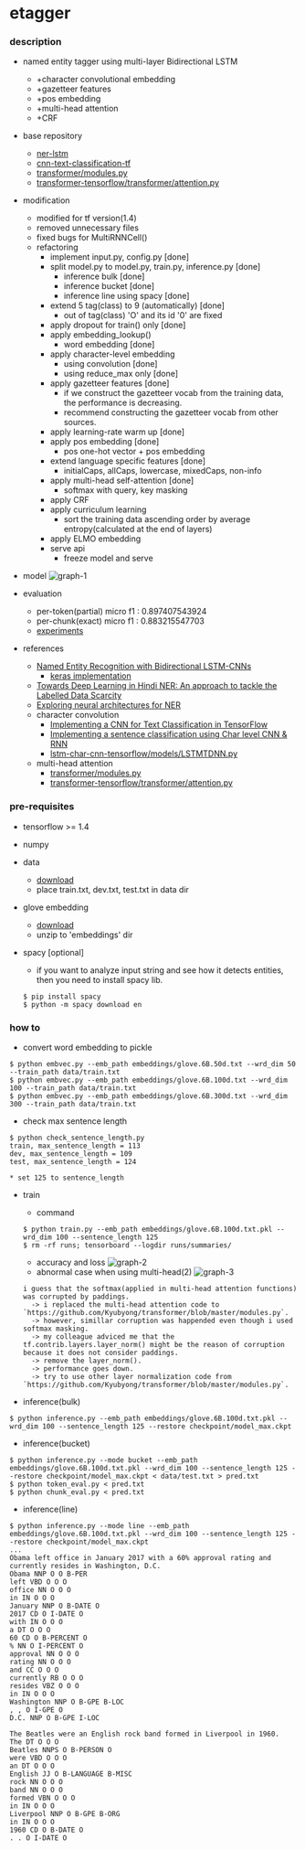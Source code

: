 etagger
====

### description

- named entity tagger using multi-layer Bidirectional LSTM
  - +character convolutional embedding
  - +gazetteer features
  - +pos embedding
  - +multi-head attention
  - +CRF

- base repository
  - [ner-lstm](https://github.com/monikkinom/ner-lstm)
  - [cnn-text-classification-tf](https://github.com/dennybritz/cnn-text-classification-tf/blob/master/text_cnn.py)
  - [transformer/modules.py](https://github.com/Kyubyong/transformer/blob/master/modules.py)
  - [transformer-tensorflow/transformer/attention.py](https://github.com/DongjunLee/transformer-tensorflow/blob/master/transformer/attention.py)

- modification
  - modified for tf version(1.4)
  - removed unnecessary files
  - fixed bugs for MultiRNNCell()
  - refactoring
    - implement input.py, config.py [done]
    - split model.py to model.py, train.py, inference.py [done]
      - inference bulk [done]
      - inference bucket [done]
      - inference line using spacy [done]
    - extend 5 tag(class) to 9 (automatically) [done]
      - out of tag(class) 'O' and its id '0' are fixed
    - apply dropout for train() only [done]
    - apply embedding_lookup()
      - word embedding [done]
    - apply character-level embedding
      - using convolution [done]
      - using reduce_max only [done]
    - apply gazetteer features [done]
      - if we construct the gazetteer vocab from the training data, the performance is decreasing.
      - recommend constructing the gazetteer vocab from other sources.
    - apply learning-rate warm up [done]
    - apply pos embedding [done]
      - pos one-hot vector + pos embedding
    - extend language specific features [done]
      - initialCaps, allCaps, lowercase, mixedCaps, non-info
    - apply multi-head self-attention [done]
      - softmax with query, key masking
    - apply CRF
    - apply curriculum learning
      - sort the training data ascending order by average entropy(calculated at the end of layers) 
    - apply ELMO embedding
    - serve api
      - freeze model and serve

- model
  ![graph-1](https://raw.githubusercontent.com/dsindex/etagger/master/etc/graph-1.png)

- evaluation
  - per-token(partial) micro f1 : 0.897407543924
  - per-chunk(exact)   micro f1 : 0.883215547703
  - [experiments](https://github.com/dsindex/etagger/blob/master/README_DEV.md)

- references
  - [Named Entity Recognition with Bidirectional LSTM-CNNs](https://www.aclweb.org/anthology/Q16-1026)
    - [keras implementation](https://github.com/kamalkraj/Named-Entity-Recognition-with-Bidirectional-LSTM-CNNs)
  - [Towards Deep Learning in Hindi NER: An approach to tackle the Labelled Data Scarcity](https://arxiv.org/pdf/1610.09756.pdf)
  - [Exploring neural architectures for NER](https://web.stanford.edu/class/cs224n/reports/6896582.pdf)
  - character convolution
    - [Implementing a CNN for Text Classification in TensorFlow](http://www.wildml.com/2015/12/implementing-a-cnn-for-text-classification-in-tensorflow/)
    - [Implementing a sentence classification using Char level CNN & RNN](https://github.com/cuteboydot/Sentence-Classification-using-Char-CNN-and-RNN)
    - [lstm-char-cnn-tensorflow/models/LSTMTDNN.py](https://github.com/carpedm20/lstm-char-cnn-tensorflow/blob/master/models/LSTMTDNN.py)
  - multi-head attention
    - [transformer/modules.py](https://github.com/Kyubyong/transformer/blob/master/modules.py)
    - [transformer-tensorflow/transformer/attention.py](https://github.com/DongjunLee/transformer-tensorflow/blob/master/transformer/attention.py)

### pre-requisites

- tensorflow >= 1.4

- numpy

- data
  - [download](https://github.com/mxhofer/Named-Entity-Recognition-BidirectionalLSTM-CNN-CoNLL/tree/master/data) 
  - place train.txt, dev.txt, test.txt in data dir

- glove embedding
  - [download](http://nlp.stanford.edu/data/glove.6B.zip)
  - unzip to 'embeddings' dir

- spacy [optional]
  - if you want to analyze input string and see how it detects entities, then you need to install spacy lib.
  ```
  $ pip install spacy
  $ python -m spacy download en
  ```

### how to 

- convert word embedding to pickle
```
$ python embvec.py --emb_path embeddings/glove.6B.50d.txt --wrd_dim 50 --train_path data/train.txt
$ python embvec.py --emb_path embeddings/glove.6B.100d.txt --wrd_dim 100 --train_path data/train.txt
$ python embvec.py --emb_path embeddings/glove.6B.300d.txt --wrd_dim 300 --train_path data/train.txt
```

- check max sentence length
```
$ python check_sentence_length.py
train, max_sentence_length = 113
dev, max_sentence_length = 109
test, max_sentence_length = 124

* set 125 to sentence_length
```

- train
  - command
  ```
  $ python train.py --emb_path embeddings/glove.6B.100d.txt.pkl --wrd_dim 100 --sentence_length 125
  $ rm -rf runs; tensorboard --logdir runs/summaries/
  ```
  - accuracy and loss
  ![graph-2](https://raw.githubusercontent.com/dsindex/etagger/master/etc/graph-2.png)
  - abnormal case when using multi-head(2)
  ![graph-3](https://raw.githubusercontent.com/dsindex/etagger/master/etc/graph-3.png)
  ```
  i guess that the softmax(applied in multi-head attention functions) was corrupted by paddings.
    -> i replaced the multi-head attention code to `https://github.com/Kyubyong/transformer/blob/master/modules.py`.
    -> however, simillar corruption was happended even though i used softmax masking.
    -> my colleague adviced me that the tf.contrib.layers.layer_norm() might be the reason of corruption because it does not consider paddings.
    -> remove the layer_norm().
    -> performance goes down.
    -> try to use other layer normalization code from `https://github.com/Kyubyong/transformer/blob/master/modules.py`.
  ```

- inference(bulk)
```
$ python inference.py --emb_path embeddings/glove.6B.100d.txt.pkl --wrd_dim 100 --sentence_length 125 --restore checkpoint/model_max.ckpt
```

- inference(bucket)
```
$ python inference.py --mode bucket --emb_path embeddings/glove.6B.100d.txt.pkl --wrd_dim 100 --sentence_length 125 --restore checkpoint/model_max.ckpt < data/test.txt > pred.txt
$ python token_eval.py < pred.txt
$ python chunk_eval.py < pred.txt
```

- inference(line)
```
$ python inference.py --mode line --emb_path embeddings/glove.6B.100d.txt.pkl --wrd_dim 100 --sentence_length 125 --restore checkpoint/model_max.ckpt
...
Obama left office in January 2017 with a 60% approval rating and currently resides in Washington, D.C.
Obama NNP O O B-PER
left VBD O O O
office NN O O O
in IN O O O
January NNP O B-DATE O
2017 CD O I-DATE O
with IN O O O
a DT O O O
60 CD O B-PERCENT O
% NN O I-PERCENT O
approval NN O O O
rating NN O O O
and CC O O O
currently RB O O O
resides VBZ O O O
in IN O O O
Washington NNP O B-GPE B-LOC
, , O I-GPE O
D.C. NNP O B-GPE I-LOC

The Beatles were an English rock band formed in Liverpool in 1960.
The DT O O O
Beatles NNPS O B-PERSON O
were VBD O O O
an DT O O O
English JJ O B-LANGUAGE B-MISC
rock NN O O O
band NN O O O
formed VBN O O O
in IN O O O
Liverpool NNP O B-GPE B-ORG
in IN O O O
1960 CD O B-DATE O
. . O I-DATE O
```

